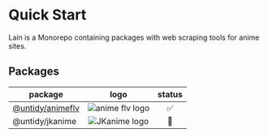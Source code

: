 # Quick Start

Lain is a Monorepo containing packages with web scraping tools for anime sites.

## Packages

| package                        |            logo            |       status       |
| ------------------------------ | :------------------------: | :----------------: |
| [@untidy/animeflv](/animeflv/) | ![anime flv logo](/af.png) | :white_check_mark: |
| @untidy/jkanime                | ![JKanime logo](/jka.png)  |   :construction:   |
